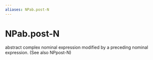 ```yaml
---
aliases: NPab.post-N
---
```

# NPab.post-N

abstract complex nominal expression modified by a preceding nominal expression. (See also NPpost-N)
> 